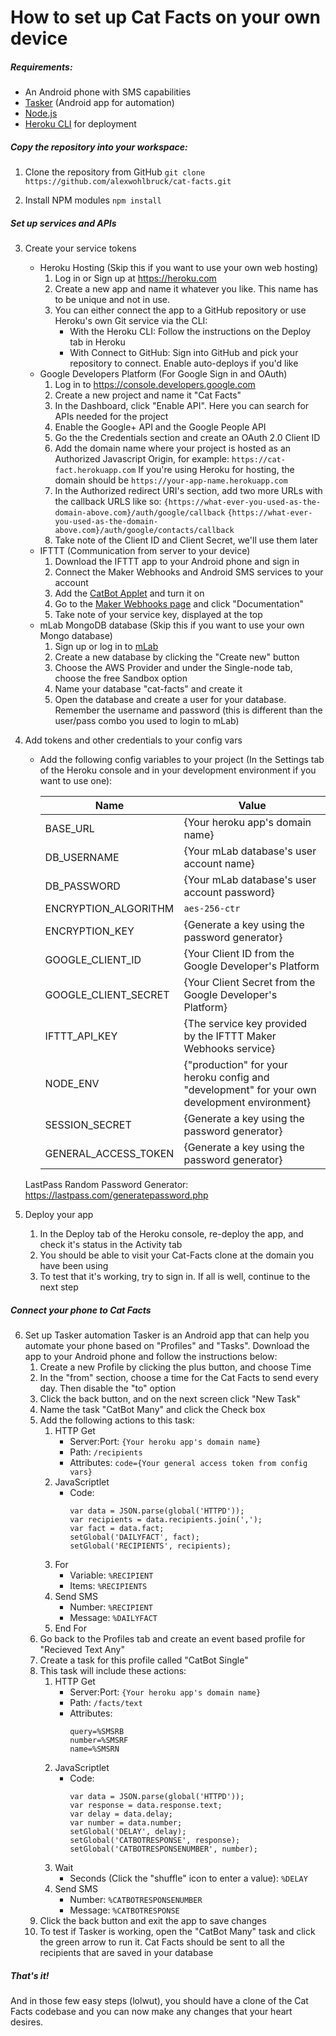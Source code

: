 # How to set up Cat Facts on your own device

##### Requirements:
- An Android phone with SMS capabilities
- [Tasker](https://play.google.com/store/apps/details?id=net.dinglisch.android.taskerm) (Android app for automation)
- [Node.js](https://nodejs.org)
- [Heroku CLI](https://devcenter.heroku.com/articles/heroku-cli) for deployment

##### Copy the repository into your workspace:
1. Clone the repository from GitHub 
    `git clone https://github.com/alexwohlbruck/cat-facts.git`

2. Install NPM modules
    `npm install`

##### Set up services and APIs

3. Create your service tokens
    - Heroku Hosting (Skip this if you want to use your own web hosting)
        1. Log in or Sign up at https://heroku.com
        2. Create a new app and name it whatever you like. This name has to be unique and not in use.
        3. You can either connect the app to a GitHub repository or use Heroku's own Git service via the CLI:
            - With the Heroku CLI: Follow the instructions on the Deploy tab in Heroku
            - With Connect to GitHub: Sign into GitHub and pick your repository to connect. Enable auto-deploys if you'd like
    - Google Developers Platform (For Google Sign in and OAuth)
        1. Log in to https://console.developers.google.com
        2. Create a new project and name it "Cat Facts"
        3. In the Dashboard, click "Enable API". Here you can search for APIs needed for the project
        4. Enable the Google+ API and the Google People API
        5. Go the the Credentials section and create an OAuth 2.0 Client ID
        6. Add the domain name where your project is hosted as an Authorized Javascript Origin, for example:
            `https://cat-fact.herokuapp.com`
            If you're using Heroku for hosting, the domain should be `https://your-app-name.herokuapp.com`
        7. In the Authorized redirect URI's section, add two more URLs with the callback URLS like so:
            `{https://what-ever-you-used-as-the-domain-above.com}/auth/google/callback`
            `{https://what-ever-you-used-as-the-domain-above.com}/auth/google/contacts/callback`
        8. Take note of the Client ID and Client Secret, we'll use them later
    - IFTTT (Communication from server to your device)
        1. Download the IFTTT app to your Android phone and sign in
        2. Connect the Maker Webhooks and Android SMS services to your account
        3. Add the [CatBot Applet](https://ifttt.com/applets/48787297d-send-catbot-message) and turn it on
        4. Go to the [Maker Webhooks page](https://ifttt.com/maker_webhooks) and click "Documentation"
        5. Take note of your service key, displayed at the top
    - mLab MongoDB database (Skip this if you want to use your own Mongo database)
        1. Sign up or log in to [mLab](https://mlab.com)
        2. Create a new database by clicking the "Create new" button
        3. Choose the AWS Provider and under the Single-node tab, choose the free Sandbox option
        4. Name your database "cat-facts" and create it
        5. Open the database and create a user for your database. Remember the username and password (this is different than the user/pass combo you used to login to mLab)

4. Add tokens and other credentials to your config vars
    - Add the following config variables to your project (In the Settings tab of the Heroku console and in your development environment if you want to use one):

		| Name 					  | Value																							|
		| ----------------------- | ----------------------------------------------------------------------------------------------- |
		| BASE_URL               | {Your heroku app's domain name}																	|
		| DB_USERNAME             | {Your mLab database's user account name}														|
		| DB_PASSWORD            | {Your mLab database's user account password}														|
		| ENCRYPTION_ALGORITHM    | `aes-256-ctr`																					|
		| ENCRYPTION_KEY          | {Generate a key using the password generator}													|
		| GOOGLE_CLIENT_ID       | {Your Client ID from the Google Developer's Platform												|
		| GOOGLE_CLIENT_SECRET   | {Your Client Secret from the Google Developer's Platform}										|
		| IFTTT_API_KEY           | {The service key provided by the IFTTT Maker Webhooks service}									|
		| NODE_ENV                | {"production" for your heroku config and "development" for your own development environment}	|
		| SESSION_SECRET          | {Generate a key using the password generator}													|
		| GENERAL_ACCESS_TOKEN    | {Generate a key using the password generator}													|
		
	LastPass Random Password Generator: https://lastpass.com/generatepassword.php
	
5. Deploy your app
    1. In the Deploy tab of the Heroku console, re-deploy the app, and check it's status in the Activity tab
    2. You should be able to visit your Cat-Facts clone at the domain you have been using
    3. To test that it's working, try to sign in. If all is well, continue to the next step

##### Connect your phone to Cat Facts

6. Set up Tasker automation
    Tasker is an Android app that can help you automate your phone based on "Profiles" and "Tasks". Download the app to your Android phone and follow the instructions below:
    1. Create a new Profile by clicking the plus button, and choose Time
    2. In the "from" section, choose a time for the Cat Facts to send every day. Then disable the "to" option
    3. Click the back button, and on the next screen click "New Task"
    4. Name the task "CatBot Many" and click the Check box
    5. Add the following actions to this task:
        1. HTTP Get
            - Server:Port: `{Your heroku app's domain name}`
            - Path: `/recipients`
            - Attributes: `code={Your general access token from config vars}`
        2. JavaScriptlet
            - Code: 
	            ```
	            var data = JSON.parse(global('HTTPD'));
	            var recipients = data.recipients.join(',');
	            var fact = data.fact;
	            setGlobal('DAILYFACT', fact);
	            setGlobal('RECIPIENTS', recipients);
	            ```
        3. For
            - Variable: `%RECIPIENT`
            - Items: `%RECIPIENTS`
        4. Send SMS
            - Number: `%RECIPIENT`
            - Message: `%DAILYFACT`
        5. End For
    6. Go back to the Profiles tab and create an event based profile for "Recieved Text Any"
    7. Create a task for this profile called "CatBot Single"
    8. This task will include these actions:
        1. HTTP Get
            - Server:Port: `{Your heroku app's domain name}`
            - Path: `/facts/text`
            - Attributes:
                ```
                query=%SMSRB
                number=%SMSRF
                name=%SMSRN
                ```
        2. JavaScriptlet
            - Code:
                ```
                var data = JSON.parse(global('HTTPD'));
                var response = data.response.text;
                var delay = data.delay;
                var number = data.number;
                setGlobal('DELAY', delay);
                setGlobal('CATBOTRESPONSE', response);
                setGlobal('CATBOTRESPONSENUMBER', number);
                ```
        3. Wait
            - Seconds (Click the "shuffle" icon to enter a value): `%DELAY`
        4. Send SMS
            - Number: `%CATBOTRESPONSENUMBER`
            - Message: `%CATBOTRESPONSE`
    9. Click the back button and exit the app to save changes
    10. To test if Tasker is working, open the "CatBot Many" task and click the green arrow to run it. Cat Facts should be sent to all the recipients that are saved in your database
    
##### That's it!
    
And in those few easy steps (lolwut), you should have a clone of the Cat Facts codebase and you can now make any changes that your heart desires.